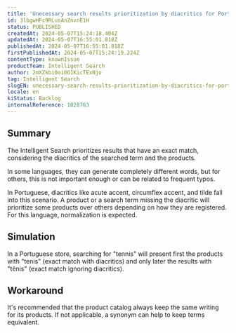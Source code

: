 ```yaml
---
title: 'Unecessary search results prioritization by diacritics for Portuguese'
id: 3lbgwHFc9RLusAnZnvnE1H
status: PUBLISHED
createdAt: 2024-05-07T15:24:18.404Z
updatedAt: 2024-05-07T16:55:01.818Z
publishedAt: 2024-05-07T16:55:01.818Z
firstPublishedAt: 2024-05-07T15:24:19.224Z
contentType: knownIssue
productTeam: Intelligent Search
author: 2mXZkbi0oi061KicTExNjo
tag: Intelligent Search
slugEN: unecessary-search-results-prioritization-by-diacritics-for-portuguese
locale: en
kiStatus: Backlog
internalReference: 1028763
---
```


## Summary


The Intelligent Search prioritizes results that have an exact match, considering the diacritics of the searched term and the products.

In some languages, they can generate completely different words, but for others, this is not important enough or can be related to frequent typos.

In Portuguese, diacritics like acute accent, circumflex accent, and tilde fall into this scenario. A product or a search term missing the diacritic will prioritize some products over others depending on how they are registered. For this language, normalization is expected.


##

## Simulation


In a Portuguese store, searching for "tennis" will present first the products with "tenis" (exact match with diacritics) and only later the results with "tênis" (exact match ignoring diacritics).


##

## Workaround


It's recommended that the product catalog always keep the same writing for its products. If not applicable, a synonym can help to keep terms equivalent.

